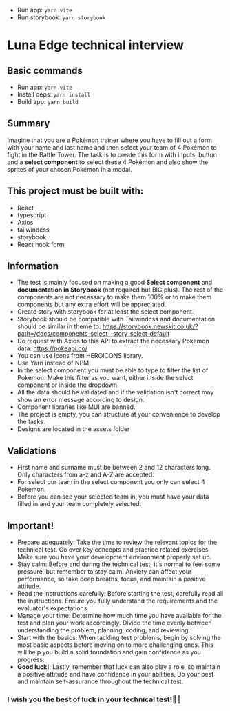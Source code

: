 
- Run app: <code>yarn vite</code>
- Run storybook: <code>yarn storybook</code>

# Luna Edge technical interview
## Basic commands
- Run app: <code>yarn vite</code>
- Install deps: <code>yarn install</code>
- Build app: <code>yarn build</code>

## Summary
Imagine that you are a Pokémon trainer where you have to fill out a form with your name and last name and then select your team of 4 Pokémon to fight in the Battle Tower. The task is to create this form with inputs, button and a **select component** to select these 4 Pokémon and also show the sprites of your chosen Pokémon in a modal.

## This project must be built with:
- React
- typescript
- Axios
- tailwindcss
- storybook
- React hook form

## Information
- The test is mainly focused on making a good **Select component** and **documentation in Storybook** (not required but BIG plus). The rest of the components are not necessary to make them 100% or to make them components but any extra effort will be appreciated.
- Create story with storybook for at least the select component.
- Storybook should be compatible with Tailwindcss and documentation should be similar in theme to: https://storybook.newskit.co.uk/?path=/docs/components-select--story-select-default
- Do request with Axios to this API to extract the necessary Pokemon data: https://pokeapi.co/
- You can use Icons from HEROICONS library.
- Use Yarn instead of NPM
- In the select component you must be able to type to filter the list of Pokemon. Make this filter as you want, either inside the select component or inside the dropdown.
- All the data should be validated and if the validation isn't correct may show an error message according to design.
- Component libraries like MUI are banned.
- The project is empty, you can structure at your convenience to develop the tasks.
- Designs are located in the assets folder

## Validations
- First name and surname must be between 2 and 12 characters long. Only characters from a-z and A-Z are accepted.
- For select our team in the select component you only can select 4 Pokemon.
- Before you can see your selected team in, you must have your data filled in and your team completely selected.

## Important!
- Prepare adequately: Take the time to review the relevant topics for the technical test. Go over key concepts and practice related exercises. Make sure you have your development environment properly set up.
- Stay calm: Before and during the technical test, it's normal to feel some pressure, but remember to stay calm. Anxiety can affect your performance, so take deep breaths, focus, and maintain a positive attitude.
- Read the instructions carefully: Before starting the test, carefully read all the instructions. Ensure you fully understand the requirements and the evaluator's expectations.
- Manage your time: Determine how much time you have available for the test and plan your work accordingly. Divide the time evenly between understanding the problem, planning, coding, and reviewing.
- Start with the basics: When tackling test problems, begin by solving the most basic aspects before moving on to more challenging ones. This will help you build a solid foundation and gain confidence as you progress.
- **Good luck!**: Lastly, remember that luck can also play a role, so maintain a positive attitude and have confidence in your abilities. Do your best and maintain self-assurance throughout the technical test.

### I wish you the best of luck in your technical test!🤞😄
